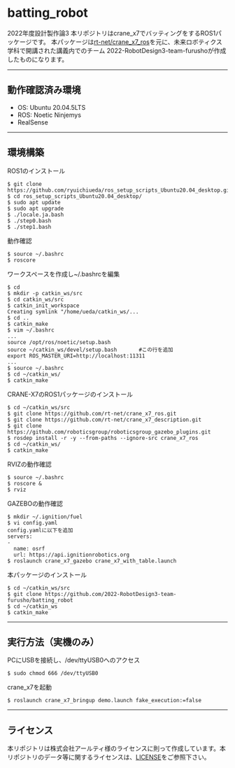 # batting_robot

2022年度設計製作論3
本リポジトリはcrane_x7でバッティングをするROS1パッケージです。
本パッケージは[rt-net/crane_x7_ros](https://github.com/rt-net/crane_x7_ros)を元に、未来ロボティクス学科で開講された講義内でのチーム
2022-RobotDesign3-team-furushoが作成したものになります。

---

## 動作確認済み環境
  * OS: Ubuntu 20.04.5LTS
  * ROS: Noetic Ninjemys
  * RealSense

---

## 環境構築

ROS1のインストール
```
$ git clone https://github.com/ryuichiueda/ros_setup_scripts_Ubuntu20.04_desktop.git
$ cd ros_setup_scripts_Ubuntu20.04_desktop/
$ sudo apt update
$ sudo apt upgrade
$ ./locale.ja.bash
$ ./step0.bash
$ ./step1.bash
```

動作確認
```
$ source ~/.bashrc
$ roscore
```

ワークスペースを作成し~/.bashrcを編集
```
$ cd
$ mkdir -p catkin_ws/src
$ cd catkin_ws/src
$ catkin_init_workspace
Creating symlink "/home/ueda/catkin_ws/...
$ cd ..
$ catkin_make
$ vim ~/.bashrc
...
source /opt/ros/noetic/setup.bash
source ~/catkin_ws/devel/setup.bash       #この行を追加
export ROS_MASTER_URI=http://localhost:11311
...
$ source ~/.bashrc
$ cd ~/catkin_ws/
$ catkin_make
```

CRANE-X7のROS1パッケージのインストール
```
$ cd ~/catkin_ws/src
$ git clone https://github.com/rt-net/crane_x7_ros.git
$ git clone https://github.com/rt-net/crane_x7_description.git
$ git clone https://github.com/roboticsgroup/roboticsgroup_gazebo_plugins.git
$ rosdep install -r -y --from-paths --ignore-src crane_x7_ros
$ cd ~/catkin_ws/ 
$ catkin_make
```

RVIZの動作確認
```
$ source ~/.bashrc
$ roscore &
$ rviz
```

GAZEBOの動作確認
```
$ mkdir ~/.ignition/fuel
$ vi config.yaml
config.yamlに以下を追加
servers:
-
  name: osrf
  url: https://api.ignitionrobotics.org
$ roslaunch crane_x7_gazebo crane_x7_with_table.launch
```

本パッケージのインストール
```
$ cd ~/catkin_ws/src
$ git clone https://github.com/2022-RobotDesign3-team-furusho/batting_robot
$ cd ~/catkin_ws
$ catkin_make
```

---

## 実行方法（実機のみ）

PCにUSBを接続し、/dev/ttyUSB0へのアクセス
```
$ sudo chmod 666 /dev/ttyUSB0
```

crane_x7を起動
```
$ roslaunch crane_x7_bringup demo.launch fake_execution:=false
```

---

## ライセンス

本リポジトリは株式会社アールティ様のライセンスに則って作成しています。本リポジトリのデータ等に関するライセンスは、[LICENSE](https://github.com/2022-RobotDesign3-team-furusho/batting_robot/blob/main/LICENSE)をご参照下さい。

